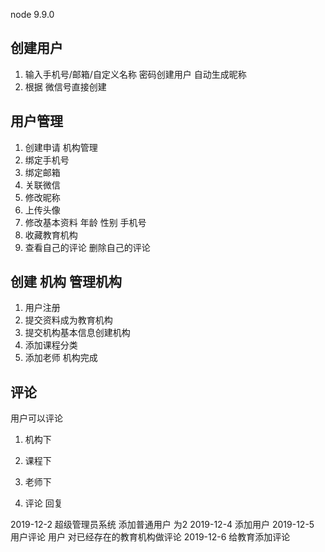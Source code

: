 node 9.9.0
## 创建用户
1. 输入手机号/邮箱/自定义名称 密码创建用户 自动生成昵称
2. 根据 微信号直接创建 
## 用户管理
1. 创建申请 机构管理
2. 绑定手机号
3. 绑定邮箱
4. 关联微信
5. 修改昵称
6. 上传头像
7. 修改基本资料 年龄 性别 手机号 
8. 收藏教育机构
9. 查看自己的评论 删除自己的评论
## 创建 机构 管理机构
1. 用户注册
2. 提交资料成为教育机构
3. 提交机构基本信息创建机构
4. 添加课程分类
5. 添加老师
机构完成
## 评论
用户可以评论
1.  机构下 
2.  课程下
3. 老师下

4. 评论 回复

2019-12-2 超级管理员系统 添加普通用户 为2
2019-12-4 添加用户 
2019-12-5 用户评论  用户 对已经存在的教育机构做评论
2019-12-6 给教育添加评论






